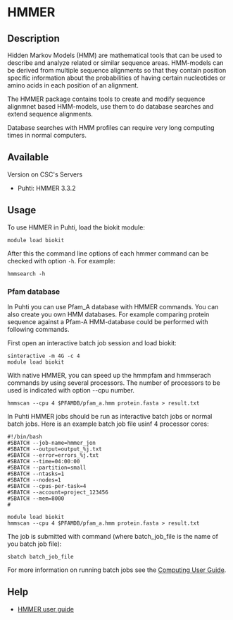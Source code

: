 # HMMER

## Description

Hidden Markov Models (HMM) are mathematical tools that can be used to describe and analyze related or similar sequence areas. 
HMM-models can be derived from multiple sequence alignments so that they contain position specific information about the 
probabilities of having certain nucleotides or amino acids in each position of an alignment.

The HMMER package contains tools to create and modify sequence alignmnet based HMM-models, use them to do database searches and extend sequence alignments.

Database searches with HMM profiles can require very long computing times in normal computers.



 
## Available
Version on CSC's Servers

*   Puhti: HMMER 3.3.2

## Usage

To use HMMER in Puhti, load the biokit module:
```text
module load biokit
```
After this the command line options of each hmmer command can be checked with option `-h`. For example:
```text
hmmsearch -h
```

### Pfam database

In Puhti you can use Pfam_A database with HMMER commands. You can also create you own HMM databases. For example comparing protein sequence against a Pfam-A HMM-database could be performed with following commands.

First open an interactive batch job session and load biokit:

```text
sinteractive -m 4G -c 4
module load biokit
```
With native HMMER, you can speed up the hmmpfam and hmmserach commands by using several processors. The number of processors to be used is indicated with option --cpu number.
```text
hmmscan --cpu 4 $PFAMDB/pfam_a.hmm protein.fasta > result.txt
```
In Puhti HMMER jobs should be run as interactive batch jobs or normal batch jobs. Here is an example batch job file usinf 4 processor cores:

```text
#!/bin/bash 
#SBATCH --job-name=hmmer_jon
#SBATCH --output=output_%j.txt
#SBATCH --error=errors_%j.txt
#SBATCH --time=04:00:00
#SBATCH --partition=small
#SBATCH --ntasks=1
#SBATCH --nodes=1  
#SBATCH --cpus-per-task=4
#SBATCH --account=project_123456
#SBATCH --mem=8000
#

module load biokit
hmmscan --cpu 4 $PFAMDB/pfam_a.hmm protein.fasta > result.txt
```

The job is submitted with command (where batch_job_file is the name of you batch job file):

```text
sbatch batch_job_file
```
For more information on running batch jobs see the [Computing User Guide](../computing/running/getting-started.md).

## Help

* [HMMER user guide](http://eddylab.org/software/hmmer/Userguide.pdf)
